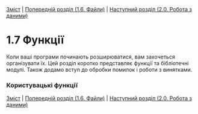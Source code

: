 [Зміст](../Contents.md) \| [Попередній розділ (1.6. Файли)](06_Files.md) \| [Наступний розділ (2.0. Робота з даними)](../02_Working_with_data/00_Overview.md)

# 1.7 Функції

Коли ваші програми починають розширюватися, вам захочеться організувати їх. Цей розділ коротко представляє функції та бібліотечні модулі. Також додамо вступ до обробки помилок і роботи з винятками.

### Користувацькі функції






[Зміст](../Contents.md) \| [Попередній розділ (1.6. Файли)](06_Files.md) \| [Наступний розділ (2.0. Робота з даними)](../02_Working_with_data/00_Overview.md)

